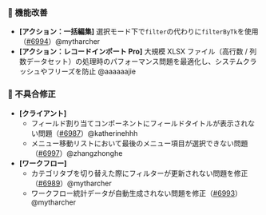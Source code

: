 ### 🚀 機能改善

* **[アクション：一括編集]** 選択モード下で`filter`の代わりに`filterByTk`を使用（[#6994](https://github.com/nocobase/nocobase/pull/6994)）@mytharcher
* **[アクション：レコードインポート Pro]** 大規模 XLSX ファイル（高行数 / 列数データセット）の処理時のパフォーマンス問題を最適化し、システムクラッシュやフリーズを防止 @aaaaaajie

### 🐛 不具合修正

* **[クライアント]**
  * フィールド割り当てコンポーネントにフィールドタイトルが表示されない問題（[#6987](https://github.com/nocobase/nocobase/pull/6987)）@katherinehhh
  * メニュー移動リストにおいて最後のメニュー項目が選択できない問題（[#6997](https://github.com/nocobase/nocobase/pull/6997)）@zhangzhonghe
* **[ワークフロー]**
  * カテゴリタブを切り替えた際にフィルターが更新されない問題を修正（[#6989](https://github.com/nocobase/nocobase/pull/6989)）@mytharcher
  * ワークフロー統計データが自動生成されない問題を修正（[#6993](https://github.com/nocobase/nocobase/pull/6993)）@mytharcher
